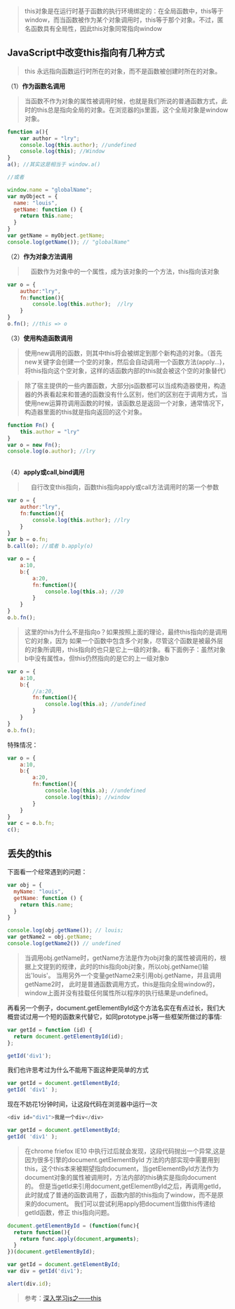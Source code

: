 
> this对象是在运行时基于函数的执行环境绑定的：在全局函数中，this等于window，而当函数被作为某个对象调用时，this等于那个对象。不过，匿名函数具有全局性，因此this对象同常指向window

## JavaScript中改变this指向有几种方式
> this 永远指向函数运行时所在的对象，而不是函数被创建时所在的对象。

（1）**作为函数名调用**
> 当函数不作为对象的属性被调用时候，也就是我们所说的普通函数方式，此时的this总是指向全局的对象。在浏览器的js里面，这个全局对象是window对象。
```js
function a(){
    var author = "lry";
    console.log(this.author); //undefined
    console.log(this); //Window
}
a(); //其实这是相当于 window.a()

//或者

window.name = "globalName";
var myObject = {
  name: "louis",
  getName: function () {
    return this.name;
  }
}
var getName = myObject.getName;
console.log(getName()); // "globalName"
```

（2）**作为对象方法调用**

> 函数作为对象中的一个属性，成为该对象的一个方法，this指向该对象

```js
var o = {
    author:"lry",
    fn:function(){
        console.log(this.author);  //lry
    }
}
o.fn(); //this => o
```
 

（3）**使用构造函数调用**

> 使用new调用的函数，则其中this将会被绑定到那个新构造的对象。（首先new关键字会创建一个空的对象，然后会自动调用一个函数方法(apply...)，将this指向这个空对象，这样的话函数内部的this就会被这个空的对象替代）

> 除了宿主提供的一些内置函数，大部分js函数都可以当成构造器使用，构造器的外表看起来和普通的函数没有什么区别，他们的区别在于调用方式，当使用new运算符调用函数的时候，该函数总是返回一个对象，通常情况下，构造器里面的this就是指向返回的这个对象。

```js
function Fn() {
    this.author = "lry"
}
var o = new Fn();
console.log(o.author); //lry
 
```
（4）**apply或call,bind调用**
> 自行改变this指向，函数this指向apply或call方法调用时的第一个参数

```js
var o = {
    author:"lry",
    fn:function(){
        console.log(this.author); //lry
    }
}
var b = o.fn;
b.call(o); //或者 b.apply(o)

var o = {
    a:10,
    b:{
        a:20,
        fn:function(){
            console.log(this.a); //20
        }
    }
}
o.b.fn();
```
 

> 这里的this为什么不是指向o？如果按照上面的理论，最终this指向的是调用它的对象，因为 如果一个函数中包含多个对象，尽管这个函数是被最外层的对象所调用，this指向的也只是它上一级的对象。看下面例子：虽然对象b中没有属性a，但this仍然指向的是它的上一级对象b

```js
var o = {
    a:10,
    b:{
        //a:20,
        fn:function(){
            console.log(this.a); //undefined
        }
    }
}
o.b.fn();
```
 

特殊情况：

```js
var o = {
    a:10,
    b:{
        a:20,
        fn:function(){
            console.log(this.a); //undefined
            console.log(this); //window
        }
    }
}
var c = o.b.fn;
c();
```


## 丢失的this
下面看一个经常遇到的问题：
```js
var obj = {
  myName: "louis",
  getName: function () {
    return this.name;
  }
}

console.log(obj.getName()); // louis;
var getName2 = obj.getName;
console.log(getName2()) // undefined
```
> 当调用obj.getName时，getName方法是作为obj对象的属性被调用的，根据上文提到的规律，此时的this指向obj对象，所以obj.getName()输出'louis'。
> 当用另外一个变量getName2来引用obj.getName，并且调用getName2时，
此时是普通函数调用方式，this是指向全局window的，window上面并没有挂载任何属性所以程序的执行结果是undefined。


再看另一个例子，document.getElementById这个方法名实在有点过长，我们大概尝试过用一个短的函数来代替它，如同prototype.js等一些框架所做过的事情:
```js
var getId = function (id) {
  return document.getElementById(id);
};

getId('div1');
```
我们也许思考过为什么不能用下面这种更简单的方式
```js
var getId = document.getElementById;
getId( 'div1' );
```
现在不妨花1分钟时间，让这段代码在浏览器中运行一次
 ```js      
<div id="div1">我是一个div</div>

var getId = document.getElementById;
getId( 'div1' );
```
> 在chrome friefox IE10 中执行过后就会发现，这段代码抛出一个异常,这是因为很多引擎的document.getElementById 方法的内部实现中需要用到this，这个this本来被期望指向document，当getElementById方法作为document对象的属性被调用时，方法内部的this确实是指向document的。
但是当getId来引用document,getElementById之后，再调用getId，此时就成了普通的函数调用了，函数内部的this指向了window，而不是原来的document。
我们可以尝试利用apply把document当做this传递给getId函数，修正 this指向问题。
```js
document.getElementById = (function(func){
  return function(){
    return func.apply(document,arguments);
  }
})(document.getElementById);

var getId = document.getElementById;
var div = getId('div1');

alert(div.id);
```

> 参考：[深入学习js之——this](https://juejin.im/post/5ca07828e51d4501373839ec)
